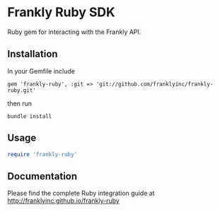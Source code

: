 Frankly Ruby SDK
============

Ruby gem for interacting with the Frankly API.

Installation
------------


In your Gemfile include
```
gem 'frankly-ruby', :git => 'git://github.com/franklyinc/frankly-ruby.git'
```
then run
```
bundle install
```

Usage
-----

```ruby
require 'frankly-ruby'
```

Documentation
-------------

Please find the complete Ruby integration guide at <a>http://franklyinc.github.io/frankly-ruby</a>
